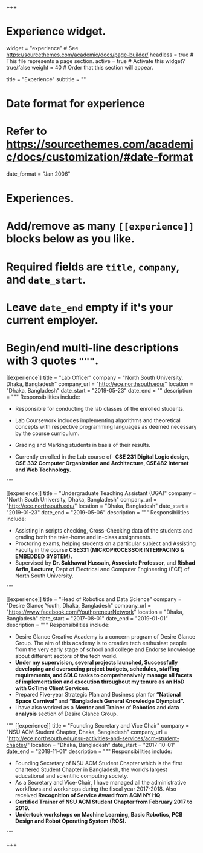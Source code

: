 +++
# Experience widget.
widget = "experience"  # See https://sourcethemes.com/academic/docs/page-builder/
headless = true  # This file represents a page section.
active = true  # Activate this widget? true/false
weight = 40  # Order that this section will appear.

title = "Experience"
subtitle = ""

# Date format for experience
#   Refer to https://sourcethemes.com/academic/docs/customization/#date-format
date_format = "Jan 2006"

# Experiences.
#   Add/remove as many `[[experience]]` blocks below as you like.
#   Required fields are `title`, `company`, and `date_start`.
#   Leave `date_end` empty if it's your current employer.
#   Begin/end multi-line descriptions with 3 quotes `"""`.


[[experience]]
  title = "Lab Officer"
  company = "North South University, Dhaka, Bangladesh"
  company_url = "http://ece.northsouth.edu/"
  location = "Dhaka, Bangladesh"
  date_start = "2019-05-23"
  date_end = ""
  description = """
  Responsibilities include: <p style="text-align:justify;">
  
  * Responsible for conducting the lab classes of the enrolled students.
  * Lab Coursework includes implementing algorithms and theoretical concepts with respective programming languages as deemed necessary by the course curriculum.
  * Grading and Marking students in basis of their results.
  * Currently enrolled in the Lab course of- <strong>
      CSE 231 Digital Logic design,
      CSE 332 Computer Organization and Architecture,
      CSE482 Internet and Web Technology.</strong>

    </p>


  """

[[experience]]
  title = "Undergraduate Teaching Assistant (UGA)"
  company = "North South University, Dhaka, Bangladesh"
  company_url = "http://ece.northsouth.edu/"
  location = "Dhaka, Bangladesh"
  date_start = "2019-01-23"
  date_end = "2019-05-06"
  description = """
  Responsibilities include: <p style="text-align:justify;">

  * Assisting in scripts checking, Cross-Checking data of the students and grading both the take-home and in-class assignments.
  * Proctoring exams, helping students on a particular subject and Assisting Faculty in the course <strong>CSE331 (MICROPROCESSOR INTERFACING & EMBEDDED SYSTEM).</strong>
  * Supervised by <strong>Dr. Sakhawat Hussain, Associate Professor,</strong> and <strong>Rishad Arfin, Lecturer,</strong> Dept of Electrical and Computer Engineering (ECE) of North South University.

 </p>

  """

  [[experience]]
  title = "Head of Robotics and Data Science"
  company = "Desire Glance Youth, Dhaka, Bangladesh"
  company_url = "https://www.facebook.com/YouthpreneurNetwork"
  location = "Dhaka, Bangladesh"
  date_start = "2017-08-01"
  date_end = "2019-01-01"
  description = """
  Responsibilities include:<p style="text-align:justify;">

  * Desire Glance Creative Academy is a concern program of Desire Glance Group. The aim of this academy is to creative tech enthusiast people from the very early stage of school and college and Endorse knowledge about different sectors of the tech world.
  * <strong>Under my supervision, several projects launched, Successfully developing and overseeing project budgets, schedules, staffing requirements, and SDLC tasks to comprehensively manage all facets of implementation and execution throughout my tenure as an HoD with GoTime Client Services.</strong>
  * Prepared Five-year Strategic Plan and Business plan for <strong>“National Space Carnival”</strong> and <strong>“Bangladesh General Knowledge Olympiad”. </strong>
  * I have also worked as a <strong>Mentor</strong> and <strong>Trainer</strong> of <strong>Robotics</strong> and <strong>data analysis</strong> section of Desire Glance Group.

 </p>

  """
  [[experience]]
  title = "Founding Secretary and Vice Chair"
  company = "NSU ACM Student Chapter, Dhaka, Bangladesh"
  company_url = "http://ece.northsouth.edu/nsu-activities-and-services/acm-student-chapter/"
  location = "Dhaka, Bangladesh"
  date_start = "2017-10-01"
  date_end = "2018-11-01"
  description = """
  Responsibilities include: <p style="text-align:justify;">

  * Founding Secretary of NSU ACM Student Chapter which is the first chartered Student Chapter in Bangladesh, the world’s largest educational and scientific computing society.
  * As a Secretary and Vice-Chair, I have managed all the administrative workflows and workshops during the fiscal year 2017-2018. Also received <strong>Recognition of Service Award from ACM NY HQ</strong>.
  * <strong>Certified Trainer of NSU ACM Student Chapter from February 2017 to 2019.</strong>
  * <strong>Undertook workshops on Machine Learning, Basic Robotics, PCB Design and Robot Operating System (ROS).</strong>

 </p>

  """

+++
